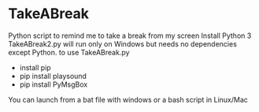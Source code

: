 # TakeABreak
Python script to remind me to take a break from my screen
Install Python 3
TakeABreak2.py will run only on Windows but needs no dependencies except Python.
to use TakeABreak.py 
* install pip
* pip install playsound
* pip install PyMsgBox

You can launch from a bat file with windows or a bash script in Linux/Mac
